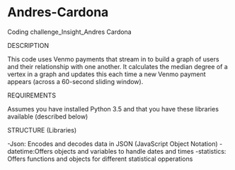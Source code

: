# Andres-Cardona
Coding challenge_Insight_Andres Cardona

DESCRIPTION

This code uses Venmo payments that stream in to build a graph of users and their relationship with one another.
It calculates the median degree of a vertex in a graph and updates this each time a new Venmo payment appears (across a 60-second sliding window).

REQUIREMENTS

Assumes you have installed Python 3.5 and that you have these libraries available (described below)  


STRUCTURE (Libraries)

-Json: Encodes and decodes data in JSON (JavaScript Object Notation)
-datetime:Offers objects and variables to handle dates and times
-statistics: Offers functions and objects for different statistical opperations






